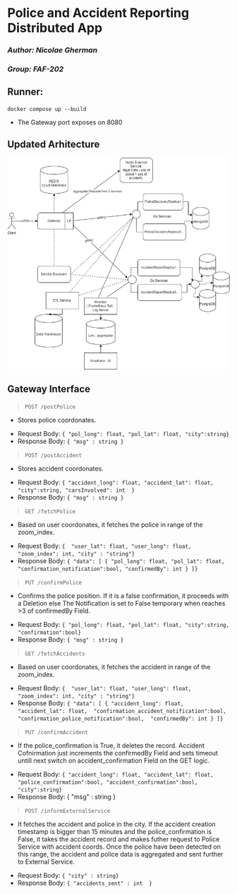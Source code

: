 # Police and Accident Reporting Distributed  App
### _Author: Nicolae Gherman_ 
### _Group: FAF-202_  

##  Runner: 
```
docker compose up --build 
``` 
- The Gateway port exposes on 8080

## Updated Arhitecture
![Screenshot](arhitecture.png) 

## Gateway Interface


> `POST /postPolice`
- Stores police coordonates.
* Request Body: `{ "pol_long": float, "pol_lat": float, "city":string}`
* Response Body: `{ "msg" : string }`   

> `POST /postAccident`
- Stores accident coordonates.
* Request Body: `{ "accident_long": float, "accident_lat": float, "city":string, "carsInvolved": int  }`
* Response Body: `{ "msg" : string }`

> `GET /fetchPolice`
- Based on user coordonates, it fetches the police in range of the zoom_index.  
* Request Body: `{  "user_lat": float, "user_long": float, "zoom_index": int, "city" : "string"}`
* Response Body: `{ "data": [ { "pol_long": float, "pol_lat": float, "confirmation_notification":bool, "confirmedBy": int } ]}`  


> `PUT /confirmPolice`
- Confirms the police position. If it is a false confirmation, it proceeds with a Deletion else  The Notification is set to False temporary when reaches >3 of confirmedBy Field.
* Request Body: `{ "pol_long": float, "pol_lat": float, "city":string, "confirmation":bool}`
* Response Body: `{ "msg" : string }` 



> `GET /fetchAccidents`
- Based on user coordonates, it fetches the accident in range of the zoom_index.  
* Request Body: `{  "user_lat": float, "user_long": float, "zoom_index": int, "city" : "string"}`
* Response Body: `{ "data": [ { "accident_long": float,  "accident_lat": float,  "confirmation_accident_notification":bool,  "confirmation_police_notification":bool,  "confirmedBy": int } ]}`  


> `PUT /confirmAccident`
- If the police_confirmation is True, it deletes the record. Accident Cofnirmation just increments the confirmedBy Field and sets timeout untill next switch on accident_confirmation Field on the GET logic.
* Request Body: `{ "accident_long": float, "accident_lat": float, "police_confirmation":bool, "accident_confirmation":bool, "city":string}`
* Response Body: { "msg" : string }

> `POST /informExternalService`
- It fetches the accident and police in the city. If the accident creation timestamp is bigger than 15 minutes and the police_confirmation is False, it takes the accident record and makes futher request to Police Service with accident coords.
Once the police have been detected on this range, the accident and police data is aggregated and sent further to External Service.
* Request Body: `{ "city" : string}`
* Response Body: `{ "accidents_sent" : int  }`
